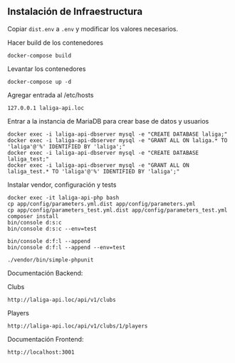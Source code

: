 ## Instalación de Infraestructura

Copiar `dist.env` a `.env` y modificar los valores necesarios.

Hacer build de los contenedores
```
docker-compose build
```

Levantar los contenedores
```
docker-compose up -d
```

Agregar entrada al /etc/hosts
```
127.0.0.1 laliga-api.loc
```

Entrar a la instancia de MariaDB para crear base de datos y usuarios
```
docker exec -i laliga-api-dbserver mysql -e "CREATE DATABASE laliga;"
docker exec -i laliga-api-dbserver mysql -e "GRANT ALL ON laliga.* TO 'laliga'@'%' IDENTIFIED BY 'laliga';"
docker exec -i laliga-api-dbserver mysql -e "CREATE DATABASE laliga_test;"
docker exec -i laliga-api-dbserver mysql -e "GRANT ALL ON laliga_test.* TO 'laliga'@'%' IDENTIFIED BY 'laliga';"
```

Instalar vendor, configuración y tests
```
docker exec -it laliga-api-php bash
cp app/config/parameters.yml.dist app/config/parameters.yml
cp app/config/parameters_test.yml.dist app/config/parameters_test.yml
composer install
bin/console d:s:c
bin/console d:s:c --env=test

bin/console d:f:l --append
bin/console d:f:l --append --env=test

./vendor/bin/simple-phpunit
```

Documentación Backend:
 
Clubs
```
http://laliga-api.loc/api/v1/clubs
```

Players
```
http://laliga-api.loc/api/v1/clubs/1/players
```

Documentación Frontend:

```
http://localhost:3001
```
